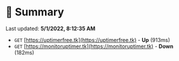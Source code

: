 # 📖 Summary
Last updated: **5/1/2022, 8:12:35 AM**

- `GET` [https://uptimerfree.tk](https://uptimerfree.tk) - **Up** (913ms)
- `GET` [https://monitoruptimer.tk](https://monitoruptimer.tk) - **Down** (182ms)
